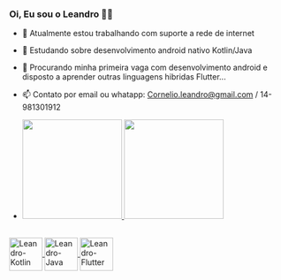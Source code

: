 ### Oi, Eu sou o Leandro 👋😁


- 🔭 Atualmente estou trabalhando com suporte a rede de internet
- 🌱 Estudando sobre desenvolvimento android nativo Kotlin/Java 
- 👯 Procurando minha primeira vaga com desenvolvimento android e disposto a aprender  outras linguagens hibridas Flutter...
- 📫 Contato por email ou whatapp: Cornelio.leandro@gmail.com / 14-981301912
- <div>
  <a href="https://github.com/CornelioLeandro">
    <img height="180em" src="https://github-readme-stats.vercel.app/api?username=CornelioLeandro&show_icons=true&theme=gotham&include_all_commits=true&count_private=true"/>
    
     <img height="180em" src="https://github-readme-stats.vercel.app/api/top-langs/?username=CornelioLeandro&layout-compact&langs_count=26&theme=gotham"/>
 </div>
  
 
  <div style="display: inline_block"><br>
   <img align="center" alt="Leandro-Kotlin" height="60" widht="40" src="https://cdn.jsdelivr.net/gh/devicons/devicon/icons/kotlin/kotlin-original-wordmark.svg">   
   <img align="center" alt="Leandro-Java" height="60" widht="40" src="https://cdn.jsdelivr.net/gh/devicons/devicon/icons/java/java-original.svg" />    
   <img align="center" alt="Leandro-Flutter" height="60" widht="40" src="https://cdn.jsdelivr.net/gh/devicons/devicon/icons/flutter/flutter-original.svg" />
  </div>
  
